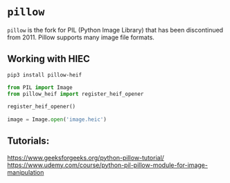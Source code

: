 # `pillow`
`pillow` is the fork for PIL (Python Image Library) that has been discontinued from 2011. Pillow supports many image file formats.


## Working with HIEC

```bash
pip3 install pillow-heif
```
    
```python
from PIL import Image
from pillow_heif import register_heif_opener
    
register_heif_opener()
    
image = Image.open('image.heic')
```

## Tutorials:

https://www.geeksforgeeks.org/python-pillow-tutorial/
https://www.udemy.com/course/python-pil-pillow-module-for-image-manipulation
